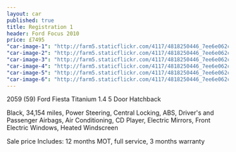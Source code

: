 ```yaml
---
layout: car
published: true
title: Registration 1
header: Ford Focus 2010
price: £7495
"car-image-1": "http://farm5.staticflickr.com/4117/4818250446_7ee6e062cd_o.jpg"
"car-image-2": "http://farm5.staticflickr.com/4117/4818250446_7ee6e062cd_o.jpg"
"car-image-3": "http://farm5.staticflickr.com/4117/4818250446_7ee6e062cd_o.jpg"
"car-image-4": "http://farm5.staticflickr.com/4117/4818250446_7ee6e062cd_o.jpg"
"car-image-5": "http://farm5.staticflickr.com/4117/4818250446_7ee6e062cd_o.jpg"
"car-image-6": "http://farm5.staticflickr.com/4117/4818250446_7ee6e062cd_o.jpg"
---
```


2059 (59) Ford Fiesta Titanium 1.4 5 Door Hatchback

Black, 34,154 miles, Power Steering, Central Locking, ABS, Driver's and Passenger
Airbags, Air Conditioning, CD Player, Electric Mirrors, Front Electric Windows,
Heated Windscreen


Sale price Includes: 12 months MOT, full service, 3 months warranty
